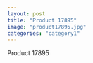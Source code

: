 ```yaml
---
layout: post
title: "Product 17895"
image: "product17895.jpg"
categories: "category1"
---
```

Product 17895
